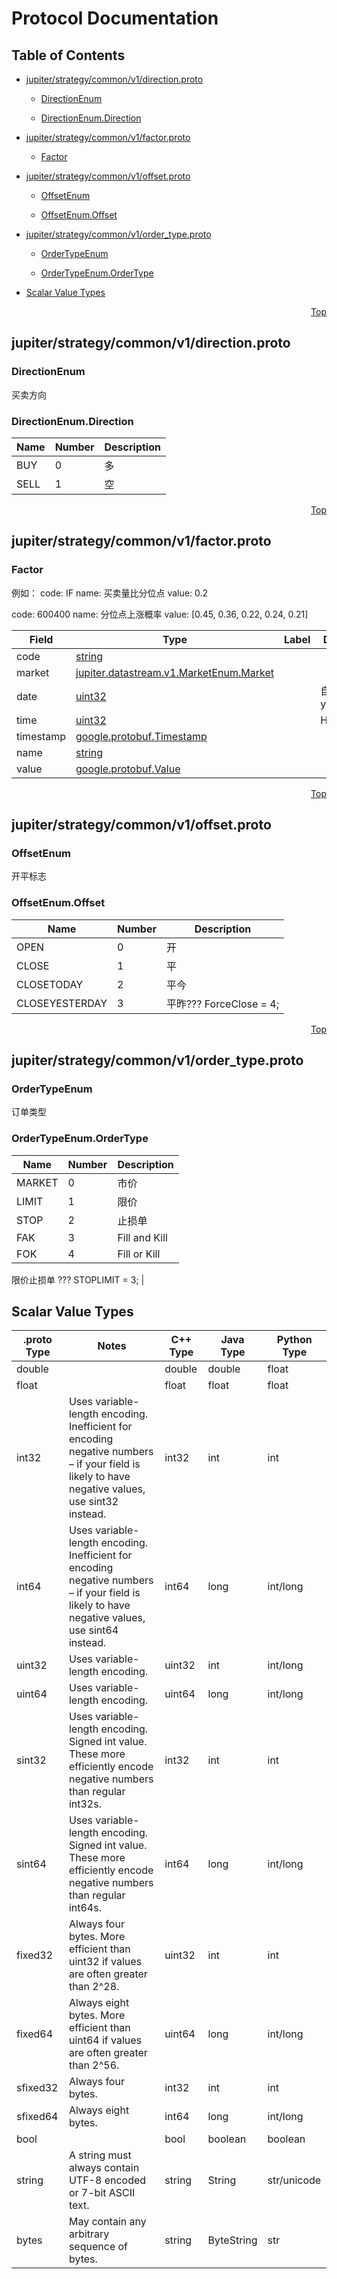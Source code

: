 # Protocol Documentation
<a name="top"></a>

## Table of Contents

- [jupiter/strategy/common/v1/direction.proto](#jupiter/strategy/common/v1/direction.proto)
    - [DirectionEnum](#jupiter.strategy.common.v1.DirectionEnum)
  
    - [DirectionEnum.Direction](#jupiter.strategy.common.v1.DirectionEnum.Direction)
  
  
  

- [jupiter/strategy/common/v1/factor.proto](#jupiter/strategy/common/v1/factor.proto)
    - [Factor](#jupiter.strategy.common.v1.Factor)
  
  
  
  

- [jupiter/strategy/common/v1/offset.proto](#jupiter/strategy/common/v1/offset.proto)
    - [OffsetEnum](#jupiter.strategy.common.v1.OffsetEnum)
  
    - [OffsetEnum.Offset](#jupiter.strategy.common.v1.OffsetEnum.Offset)
  
  
  

- [jupiter/strategy/common/v1/order_type.proto](#jupiter/strategy/common/v1/order_type.proto)
    - [OrderTypeEnum](#jupiter.strategy.common.v1.OrderTypeEnum)
  
    - [OrderTypeEnum.OrderType](#jupiter.strategy.common.v1.OrderTypeEnum.OrderType)
  
  
  

- [Scalar Value Types](#scalar-value-types)



<a name="jupiter/strategy/common/v1/direction.proto"></a>
<p align="right"><a href="#top">Top</a></p>

## jupiter/strategy/common/v1/direction.proto



<a name="jupiter.strategy.common.v1.DirectionEnum"></a>

### DirectionEnum
买卖方向





 


<a name="jupiter.strategy.common.v1.DirectionEnum.Direction"></a>

### DirectionEnum.Direction


| Name | Number | Description |
| ---- | ------ | ----------- |
| BUY | 0 | 多 |
| SELL | 1 | 空 |


 

 

 



<a name="jupiter/strategy/common/v1/factor.proto"></a>
<p align="right"><a href="#top">Top</a></p>

## jupiter/strategy/common/v1/factor.proto



<a name="jupiter.strategy.common.v1.Factor"></a>

### Factor
例如：
code: IF
name: 买卖量比分位点
value: 0.2

code: 600400
name: 分位点上涨概率
value: [0.45, 0.36, 0.22, 0.24, 0.21]


| Field | Type | Label | Description |
| ----- | ---- | ----- | ----------- |
| code | [string](#string) |  |  |
| market | [jupiter.datastream.v1.MarketEnum.Market](#jupiter.datastream.v1.MarketEnum.Market) |  |  |
| date | [uint32](#uint32) |  | 自然日 yyyyMMdd |
| time | [uint32](#uint32) |  | HHmmssSSS |
| timestamp | [google.protobuf.Timestamp](#google.protobuf.Timestamp) |  |  |
| name | [string](#string) |  |  |
| value | [google.protobuf.Value](#google.protobuf.Value) |  |  |





 

 

 

 



<a name="jupiter/strategy/common/v1/offset.proto"></a>
<p align="right"><a href="#top">Top</a></p>

## jupiter/strategy/common/v1/offset.proto



<a name="jupiter.strategy.common.v1.OffsetEnum"></a>

### OffsetEnum
开平标志





 


<a name="jupiter.strategy.common.v1.OffsetEnum.Offset"></a>

### OffsetEnum.Offset


| Name | Number | Description |
| ---- | ------ | ----------- |
| OPEN | 0 | 开 |
| CLOSE | 1 | 平 |
| CLOSETODAY | 2 | 平今 |
| CLOSEYESTERDAY | 3 | 平昨??? ForceClose = 4; |


 

 

 



<a name="jupiter/strategy/common/v1/order_type.proto"></a>
<p align="right"><a href="#top">Top</a></p>

## jupiter/strategy/common/v1/order_type.proto



<a name="jupiter.strategy.common.v1.OrderTypeEnum"></a>

### OrderTypeEnum
订单类型





 


<a name="jupiter.strategy.common.v1.OrderTypeEnum.OrderType"></a>

### OrderTypeEnum.OrderType


| Name | Number | Description |
| ---- | ------ | ----------- |
| MARKET | 0 | 市价 |
| LIMIT | 1 | 限价 |
| STOP | 2 | 止损单 |
| FAK | 3 | Fill and Kill |
| FOK | 4 | Fill or Kill

限价止损单 ??? STOPLIMIT = 3; |


 

 

 



## Scalar Value Types

| .proto Type | Notes | C++ Type | Java Type | Python Type |
| ----------- | ----- | -------- | --------- | ----------- |
| <a name="double" /> double |  | double | double | float |
| <a name="float" /> float |  | float | float | float |
| <a name="int32" /> int32 | Uses variable-length encoding. Inefficient for encoding negative numbers – if your field is likely to have negative values, use sint32 instead. | int32 | int | int |
| <a name="int64" /> int64 | Uses variable-length encoding. Inefficient for encoding negative numbers – if your field is likely to have negative values, use sint64 instead. | int64 | long | int/long |
| <a name="uint32" /> uint32 | Uses variable-length encoding. | uint32 | int | int/long |
| <a name="uint64" /> uint64 | Uses variable-length encoding. | uint64 | long | int/long |
| <a name="sint32" /> sint32 | Uses variable-length encoding. Signed int value. These more efficiently encode negative numbers than regular int32s. | int32 | int | int |
| <a name="sint64" /> sint64 | Uses variable-length encoding. Signed int value. These more efficiently encode negative numbers than regular int64s. | int64 | long | int/long |
| <a name="fixed32" /> fixed32 | Always four bytes. More efficient than uint32 if values are often greater than 2^28. | uint32 | int | int |
| <a name="fixed64" /> fixed64 | Always eight bytes. More efficient than uint64 if values are often greater than 2^56. | uint64 | long | int/long |
| <a name="sfixed32" /> sfixed32 | Always four bytes. | int32 | int | int |
| <a name="sfixed64" /> sfixed64 | Always eight bytes. | int64 | long | int/long |
| <a name="bool" /> bool |  | bool | boolean | boolean |
| <a name="string" /> string | A string must always contain UTF-8 encoded or 7-bit ASCII text. | string | String | str/unicode |
| <a name="bytes" /> bytes | May contain any arbitrary sequence of bytes. | string | ByteString | str |

